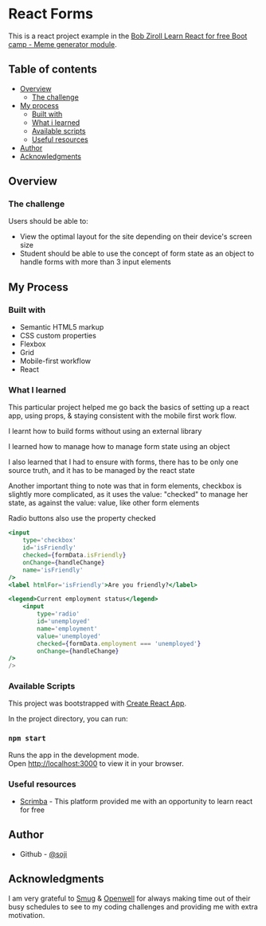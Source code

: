 # React Forms

This is a react project example in the [Bob Ziroll Learn React for free Boot camp - Meme generator module](https://scrimba.com/learn/learnreact/forms-in-react-submitting-the-form-coe43436db60b0c21a1cca067).

## Table of contents

- [Overview](#overview)
  - [The challenge](#the-challenge)
- [My process](#my-process)
  - [Built with](#built-with)
  - [What i learned](#what-i-learned)
  - [Available scripts](#available-scripts)
  - [Useful resources](#useful-resources)
- [Author](#author)
- [Acknowledgments](#acknowledgments)

## Overview

### The challenge

Users should be able to:

- View the optimal layout for the site depending on their device's screen size
- Student should be able to use the concept of form state as an object to handle forms with more than 3 input elements

## My Process

### Built with

- Semantic HTML5 markup
- CSS custom properties
- Flexbox
- Grid
- Mobile-first workflow
- React

### What I learned

This particular project helped me go back the basics of setting up a react app, using props, & staying consistent with the mobile first work flow.

I learnt how to build forms without using an external library

I learned how to manage how to manage form state using an object

I also learned that I had to ensure with forms, there has to be only one source truth, and it has to be managed by the react state

Another important thing to note was that in form elements, checkbox is slightly more complicated, as it uses the value: "checked" to manage her state, as against the value: value, like other form elements

Radio buttons also use the property checked

```jsx
<input
    type='checkbox'
    id='isFriendly'
    checked={formData.isFriendly}
    onChange={handleChange}
    name='isFriendly'
/>
<label htmlFor='isFriendly'>Are you friendly?</label>

<legend>Current employment status</legend>
    <input
        type='radio'
        id='unemployed'
        name='employment'
        value='unemployed'
        checked={formData.employment === 'unemployed'}
        onChange={handleChange}
/>
/>
```

### Available Scripts

This project was bootstrapped with [Create React App](https://github.com/facebook/create-react-app).

In the project directory, you can run:

### `npm start`

Runs the app in the development mode.\
Open [http://localhost:3000](http://localhost:3000) to view it in your browser.

### Useful resources

- [Scrimba](https://scrimba.com/learn/learnreact) - This platform provided me with an opportunity to learn react for free

## Author

- Github - [@soji](https://github.com/soji-opa)

## Acknowledgments

I am very grateful to [Smug](https://github.com/theadusamuel) & [Openwell](https://github.com/openwell) for always making time out of their busy schedules to see to my coding challenges and providing me with extra motivation.
